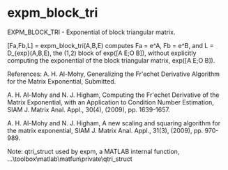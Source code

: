 # expm_block_tri
EXPM_BLOCK_TRI - Exponential of block triangular matrix.

 [Fa,Fb,L] = expm_block_tri(A,B,E) computes Fa = e^A, Fb = e^B, and
 L = D_{exp}(A,B,E), the (1,2) block of exp([A E;O B]), without explicitly
 computing the exponential of the block triangular matrix, exp([A E;O B]).

   References:
   A. H. Al-Mohy, Generalizing the Fr\'echet Derivative Algorithm for 
       the Matrix Exponential, Submitted.

   A. H. Al-Mohy and N. J. Higham, Computing the Fr\'echet Derivative of 
      the Matrix Exponential, with an Application to Condition Number 
      Estimation, SIAM J. Matrix Anal. Appl., 30(4), (2009), pp. 1639-1657.

   A. H. Al-Mohy and N. J. Higham, A new scaling and squaring algorithm
      for the matrix exponential, SIAM J. Matrix Anal. Appl., 31(3),
      (2009), pp. 970-989.

  Note: qtri_struct used by expm, a MATLAB internal function,
  ...\toolbox\matlab\matfun\private\qtri_struct

